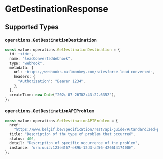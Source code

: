 # GetDestinationResponse


## Supported Types

### `operations.GetDestinationDestination`

```typescript
const value: operations.GetDestinationDestination = {
  id: "<id>",
  name: "leadConvertedWebhook",
  type: "webhook",
  metadata: {
    url: "https://webhooks.mailmonkey.com/salesforce-lead-converted",
    headers: {
      "Authorization": "Bearer 1234",
    },
  },
  createTime: new Date("2024-07-26T02:43:22.635Z"),
};
```

### `operations.GetDestinationAPIProblem`

```typescript
const value: operations.GetDestinationAPIProblem = {
  href:
    "https://www.belgif.be/specification/rest/api-guide/#standardized-problem-types",
  title: "Description of the type of problem that occurred",
  status: 400,
  detail: "Description of specific occurrence of the problem",
  instance: "urn:uuid:123e4567-e89b-12d3-a456-426614174000",
};
```

